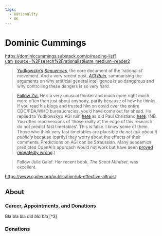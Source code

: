 ```yaml
---
tags:
  - Rationality
  - UK
---
```

# Dominic Cummings

https://dominiccummings.substack.com/p/reading-list?utm_source=%2Fsearch%2Frationalist&utm_medium=reader2

>[Yudkowsky’s](https://www.lesswrong.com/tag/sequences) _[Sequences](https://www.lesswrong.com/tag/sequences)_, the core document of the ‘rationalist’ movement. And a very recent post, _[AGI Ruin](https://www.lesswrong.com/posts/uMQ3cqWDPHhjtiesc/agi-ruin-a-list-of-lethalities)_, summarising the arguments on why artificial general intelligence is so dangerous and why controlling these dangers is so very hard.

>[Follow Zvi.](https://thezvi.wordpress.com/2017/09/10/best-of-dont-worry-about-the-vase/) He’s a very unusual thinker and much more right much more often than just about anybody, partly because of how he thinks. If you read his blogs and trusted him on covid over the entire CDC/FDA/WHO bureaucracies, you’d have come out far ahead. He replied to Yudkowsky’s AGI ruin [here](https://www.lesswrong.com/posts/LLRtjkvh9AackwuNB/on-a-list-of-lethalities) as did Paul Christiano [here](https://www.lesswrong.com/posts/CoZhXrhpQxpy9xw9y/where-i-agree-and-disagree-with-eliezer). (NB. You often read versions of ‘those really at the edge of this research do not predict fast timetables’. This is false. I know some of them. Those who think very fast timetables are plausible _do not talk about it publicly_ because (partly) they worry about the effects of their comments. Predictions on AGI can be Straussian. Many academics predicted OpenAI’s approach would not work but have been [proved repeatedly wrong](https://www.gwern.net/Scaling-hypothesis).)

>Follow Julia Galef. Her recent book, _The Scout Mindset_, was excellent.

https://www.cgdev.org/publication/uk-effective-altruist

## About



### Career, Appointments, and Donations

Bla bla bla did _bla bla_ [^3]


### Donations




